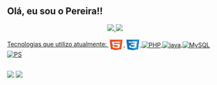 ## Olá, eu sou o Pereira!!

<div align="center">
  <a href="https://github.com/PereiraZX">
  <img height="180em" src="https://github-readme-stats.vercel.app/api?username=PereiraZX&show_icons=true&theme=dark&include_all_commits=true&count_private=true"/>
  <img height="180em" src="https://github-readme-stats.vercel.app/api/top-langs/?username=PereiraZX&layout=compact&langs_count=16&theme=dark"/>
</div>

  
<div style="display: inline_block"><br
                                       <h3> Tecnologias que utilizo atualmente: </h3>
    <img align="center" alt="HTML" height="25" width="35" src="https://raw.githubusercontent.com/devicons/devicon/master/icons/html5/html5-original.svg"/>
    <img align="center" alt="CSS"  height="25" width="35" src="https://raw.githubusercontent.com/devicons/devicon/master/icons/css3/css3-original.svg"/>
    <img align="center" alt="PHP"  height="30" width="45" src="https://cdn.jsdelivr.net/gh/devicons/devicon/icons/php/php-original.svg"/>
    <img align="center" alt="java" height="30" width="45" src="https://cdn.jsdelivr.net/gh/devicons/devicon/icons/java/java-original.svg"/>
    <img align="center" alt="MySQL" height="40" width="50" src="https://cdn.jsdelivr.net/gh/devicons/devicon/icons/mysql/mysql-original-wordmark.svg"/>
    <img align="center" alt="PS"   height="25" width="35" src="https://cdn.jsdelivr.net/gh/devicons/devicon/icons/photoshop/photoshop-plain.svg"/>
</div>
  
  ##
 
<div> 
    <a href="https://www.instagram.com/jp.pereira1/" target="_blank"><img src="https://img.shields.io/badge/-Instagram-%23E4405F?style=for-the-badge&logo=instagram&logoColor=white" target="_blank"></a>
    <a href="https://www.linkedin.com/in/joão-pedro-pereira-45ab13215/" target="_blank"><img src="https://img.shields.io/badge/-LinkedIn-%230077B5?style=for-the-badge&logo=linkedin&logoColor=white" target="_blank"></a> 

</div>
